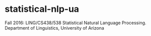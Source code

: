 # statistical-nlp-ua
Fall 2016: LING/CS438/538 Statistical Natural Language Processing. Department of Linguistics, University of Arizona
